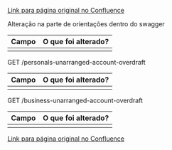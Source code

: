 [Link para página original no Confluence](https://openfinancebrasil.atlassian.net/wiki/spaces/OF/pages/267059477)

Alteração na parte de orientações dentro do swagger

| **Campo** | **O que foi alterado?** |
| --- | --- |
|  |  |

 GET /personals-unarranged-account-overdraft

| **Campo** | **O que foi alterado?** |
| --- | --- |
|  |  |

 GET /business-unarranged-account-overdraft

| **Campo** | **O que foi alterado?** |
| --- | --- |
|  |  |

[Link para página original no Confluence](https://openfinancebrasil.atlassian.net/wiki/spaces/OF/pages/267059477)
